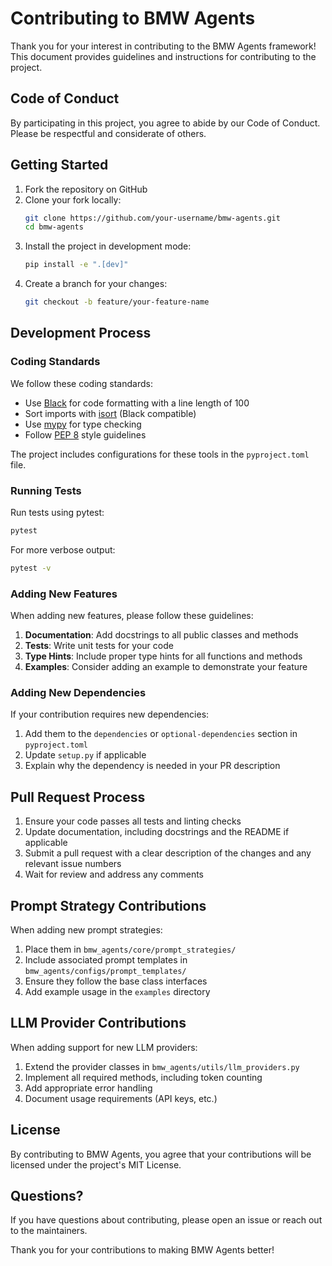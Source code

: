 # Contributing to BMW Agents

Thank you for your interest in contributing to the BMW Agents framework! This document provides guidelines and instructions for contributing to the project.

## Code of Conduct

By participating in this project, you agree to abide by our Code of Conduct. Please be respectful and considerate of others.

## Getting Started

1. Fork the repository on GitHub
2. Clone your fork locally:
   ```bash
   git clone https://github.com/your-username/bmw-agents.git
   cd bmw-agents
   ```
3. Install the project in development mode:
   ```bash
   pip install -e ".[dev]"
   ```
4. Create a branch for your changes:
   ```bash
   git checkout -b feature/your-feature-name
   ```

## Development Process

### Coding Standards

We follow these coding standards:

- Use [Black](https://github.com/psf/black) for code formatting with a line length of 100
- Sort imports with [isort](https://pycqa.github.io/isort/) (Black compatible)
- Use [mypy](http://mypy-lang.org/) for type checking
- Follow [PEP 8](https://www.python.org/dev/peps/pep-0008/) style guidelines

The project includes configurations for these tools in the `pyproject.toml` file.

### Running Tests

Run tests using pytest:

```bash
pytest
```

For more verbose output:

```bash
pytest -v
```

### Adding New Features

When adding new features, please follow these guidelines:

1. **Documentation**: Add docstrings to all public classes and methods
2. **Tests**: Write unit tests for your code
3. **Type Hints**: Include proper type hints for all functions and methods
4. **Examples**: Consider adding an example to demonstrate your feature

### Adding New Dependencies

If your contribution requires new dependencies:

1. Add them to the `dependencies` or `optional-dependencies` section in `pyproject.toml`
2. Update `setup.py` if applicable
3. Explain why the dependency is needed in your PR description

## Pull Request Process

1. Ensure your code passes all tests and linting checks
2. Update documentation, including docstrings and the README if applicable
3. Submit a pull request with a clear description of the changes and any relevant issue numbers
4. Wait for review and address any comments

## Prompt Strategy Contributions

When adding new prompt strategies:

1. Place them in `bmw_agents/core/prompt_strategies/`
2. Include associated prompt templates in `bmw_agents/configs/prompt_templates/`
3. Ensure they follow the base class interfaces
4. Add example usage in the `examples` directory

## LLM Provider Contributions

When adding support for new LLM providers:

1. Extend the provider classes in `bmw_agents/utils/llm_providers.py`
2. Implement all required methods, including token counting
3. Add appropriate error handling
4. Document usage requirements (API keys, etc.)

## License

By contributing to BMW Agents, you agree that your contributions will be licensed under the project's MIT License.

## Questions?

If you have questions about contributing, please open an issue or reach out to the maintainers.

Thank you for your contributions to making BMW Agents better! 